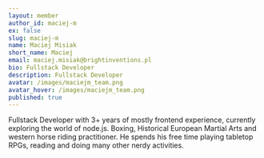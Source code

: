 ```yaml
---
layout: member
author_id: maciej-m
ex: false
slug: maciej-m
name: Maciej Misiak
short_name: Maciej
email: maciej.misiak@brightinventions.pl
bio: Fullstack Developer
description: Fullstack Developer
avatar: /images/maciejm_team.png
avatar_hover: /images/maciejm_team.png
published: true
---
```

Fullstack Developer with 3+ years of mostly frontend experience, currently exploring the world of node.js. Boxing, Historical European Martial Arts and western horse riding practitioner. He spends his free time playing tabletop RPGs, reading and doing many other nerdy activities.